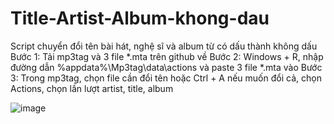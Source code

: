 # Title-Artist-Album-khong-dau
Script chuyển đổi tên bài hát, nghệ sĩ và album từ có dấu thành không dấu
Bước 1: Tải mp3tag và 3 file *.mta trên github về
Bước 2: Windows + R, nhập đường dẫn %appdata%\Mp3tag\data\actions và paste 3 file *.mta vào
Bước 3: Trong mp3tag, chọn file cần đổi tên hoặc Ctrl + A nếu muốn đổi cả, chọn Actions, chọn lần lượt artist, title, album

![image](https://github.com/user-attachments/assets/c9459312-d0d5-42c6-b2f6-ce1b5bd73b18)
